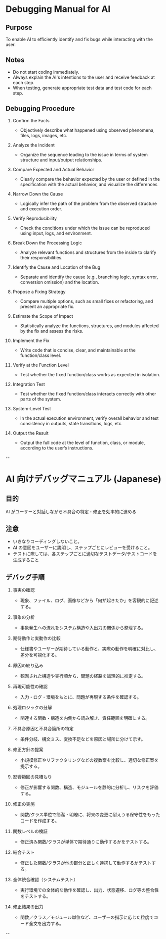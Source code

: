 # Debugging Manual for AI

## Purpose

To enable AI to efficiently identify and fix bugs while interacting with the user.

## Notes

- Do not start coding immediately.
- Always explain the AI's intentions to the user and receive feedback at each step.
- When testing, generate appropriate test data and test code for each step.

## Debugging Procedure

1. Confirm the Facts

   - Objectively describe what happened using observed phenomena, files, logs, images, etc.

2. Analyze the Incident

   - Organize the sequence leading to the issue in terms of system structure and input/output relationships.

3. Compare Expected and Actual Behavior

   - Clearly compare the behavior expected by the user or defined in the specification with the actual behavior, and visualize the differences.

4. Narrow Down the Cause

   - Logically infer the path of the problem from the observed structure and execution order.

5. Verify Reproducibility

   - Check the conditions under which the issue can be reproduced using input, logs, and environment.

6. Break Down the Processing Logic

   - Analyze relevant functions and structures from the inside to clarify their responsibilities.

7. Identify the Cause and Location of the Bug

   - Separate and identify the cause (e.g., branching logic, syntax error, conversion omission) and the location.

8. Propose a Fixing Strategy

   - Compare multiple options, such as small fixes or refactoring, and present an appropriate fix.

9. Estimate the Scope of Impact

   - Statistically analyze the functions, structures, and modules affected by the fix and assess the risks.

10. Implement the Fix

    - Write code that is concise, clear, and maintainable at the function/class level.

11. Verify at the Function Level

    - Test whether the fixed function/class works as expected in isolation.

12. Integration Test

    - Test whether the fixed function/class interacts correctly with other parts of the system.

13. System-Level Test

    - In the actual execution environment, verify overall behavior and test consistency in outputs, state transitions, logs, etc.

14. Output the Result

    - Output the full code at the level of function, class, or module, according to the user’s instructions.

--

# AI 向けデバッグマニュアル (Japanese)

## 目的

AI がユーザーと対話しながら不具合の特定・修正を効率的に進める

## 注意

- いきなりコーディングしないこと。
- AI の意図をユーザーに説明し、ステップごとにレビューを受けること。
- テストに際しては、各ステップごとに適切なテストデータ/テストコードを生成すること

## デバッグ手順

1. 事実の確認

   - 現象、ファイル、ログ、画像などから「何が起きたか」を客観的に記述する。

2. 事象の分析

   - 事象発生への流れをシステム構造や入出力の関係から整理する。

3. 期待動作と実動作の比較

   - 仕様書やユーザーが期待している動作と、実際の動作を明確に対比し、差分を可視化する。

4. 原因の絞り込み

   - 観測された構造や実行順から、問題の経路を論理的に推定する。

5. 再現可能性の確認

   - 入力・ログ・環境をもとに、問題が再現する条件を確認する。

6. 処理ロジックの分解

   - 関連する関数・構造を内側から読み解き、責任範囲を明確にする。

7. 不具合原因と不具合箇所の特定

   - 条件分岐、構文ミス、変換不足などを原因と場所に分けて示す。

8. 修正方針の提案

   - 小規模修正やリファクタリングなどの複数案を比較し、適切な修正案を提示する。

9. 影響範囲の見積もり

   - 修正が影響する関数、構造、モジュールを静的に分析し、リスクを評価する。

10. 修正の実施

    - 関数/クラス単位で簡潔・明瞭に、将来の変更に耐えうる保守性をもったコードを作成する。

11. 関数レベルの検証

    - 修正済み関数/クラスが単体で期待通りに動作するかをテストする。

12. 結合テスト

    - 修正した関数/クラスが他の部分と正しく連携して動作するかテストする。

13. 全体統合確認（システムテスト）

    - 実行環境での全体的な動作を確認し、出力、状態遷移、ログ等の整合性をテストする。

14. 修正結果の出力

    - 関数／クラス／モジュール単位など、ユーザーの指示に応じた粒度でコード全文を出力する。

--
